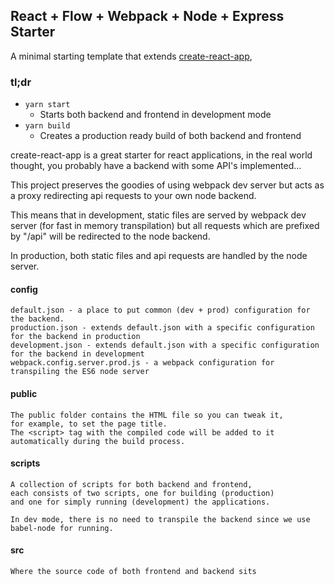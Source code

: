 ## React + Flow + Webpack + Node + Express Starter

A minimal starting template that extends [create-react-app](https://github.com/facebookincubator/create-react-app),

### tl;dr
+ ```yarn start```
  * Starts both backend and frontend in development mode
+ ```yarn build```
  * Creates a production ready build of both backend and frontend


create-react-app is a great starter for react applications, in the real world thought, you probably have a backend with some API's implemented...

This project preserves the goodies of using webpack dev server but acts as a proxy redirecting api requests to your own node backend.

This means that in development, static files are served by webpack dev server (for fast in memory transpilation) but all requests which are prefixed by "/api" will be redirected to the node backend.

In production, both static files and api requests are handled by the node server.

#### config
```
default.json - a place to put common (dev + prod) configuration for the backend.
production.json - extends default.json with a specific configuration for the backend in production
development.json - extends default.json with a specific configuration for the backend in development
webpack.config.server.prod.js - a webpack configuration for transpiling the ES6 node server 
```

#### public
```
The public folder contains the HTML file so you can tweak it,
for example, to set the page title.
The <script> tag with the compiled code will be added to it automatically during the build process.
```

#### scripts
```
A collection of scripts for both backend and frontend,
each consists of two scripts, one for building (production)
and one for simply running (development) the applications.

In dev mode, there is no need to transpile the backend since we use babel-node for running.
```

#### src
```
Where the source code of both frontend and backend sits
```
